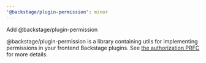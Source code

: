 ```yaml
---
'@backstage/plugin-permission': minor
---
```


Add @backstage/plugin-permission

@backstage/plugin-permission is a library containing utils for implementing permissions in your frontend Backstage plugins. See [the authorization PRFC](https://github.com/backstage/backstage/pull/7761) for more details.
